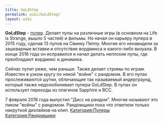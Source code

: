 ```yaml
---
title: GoLdStep
permalink: wiki/GoLdStep/
layout: wiki
---
```


**GoLdStep** - [пупер](Пуперы "wikilink"). Делает пупы на различные игры
(в основном на Life is Strange, вышло 5 частей) и фильмы. Но начал он
карьеру пупера в 2015 году, сделав 13 пупов на Свинку Пеппу. Многие его
ненавидели за зашкварные вставки и отсутствие вордмикса и какого-либо
визуала. В конце 2016 года он исправился и начал делать неплохие пупы,
где преобладают вордмикс и динамика.

Сейчас пупит реже, чем раньше. Также делает стримы по играм. Известен в
узком кругу по некой "войне" с рандомом. В его пупах прослеживаются
шутки, обличающие так называемый андерграунд, который также
недолюбиливает пупера GoLdStep. В пупах он использует переходы из
плагинов Sapphire и BCC.

7 февраля 2018 года выпустил "Дисс на рандом". Многие называют это пиком
"войны" с рандомом. Рандомщики пока что ответили только накруткой
дизлайков на клип. [Категория:Пуперы](Категория:Пуперы "wikilink")
[Категория:Рандомщики](Категория:Рандомщики "wikilink")
